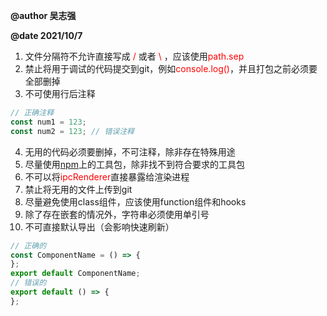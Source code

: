 **@author 吴志强**

**@date 2021/10/7**

1. 文件分隔符不允许直接写成 <font color='red'>/</font> 或者 <font color='red'>\\</font> ，应该使用<font color='red'>path.sep</font>
2. 禁止将用于调试的代码提交到git，例如<font color='red'>console.log()</font>，并且打包之前必须要全部删掉
3. 不可使用行后注释
```ts
// 正确注释
const num1 = 123;
const num2 = 123; // 错误注释
```
4. 无用的代码必须要删掉，不可注释，除非存在特殊用途
5. 尽量使用[npm](https://www.npmjs.com)上的工具包，除非找不到符合要求的工具包
6. 不可以将<font color='red'>ipcRenderer</font>直接暴露给渲染进程
7. 禁止将无用的文件上传到git
8. 尽量避免使用class组件，应该使用function组件和hooks
9. 除了存在嵌套的情况外，字符串必须使用单引号
10. 不可直接默认导出（会影响快速刷新）
```ts
// 正确的
const ComponentName = () => {
};
export default ComponentName;
// 错误的
export default () => {
};
```

